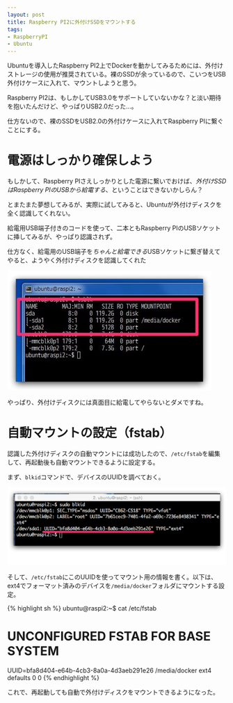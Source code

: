 ```yaml
---
layout: post
title: Raspberry PI2に外付けSSDをマウントする
tags:
- RaspberryPI
- Ubuntu
---
```


Ubuntuを導入したRaspberry PI2上でDockerを動かしてみるためには、外付けストレージの使用が推奨されている。裸のSSDが余っているので、こいつをUSB外付けケースに入れて、マウントしようと思う。

Raspberry PI2は、もしかしてUSB3.0をサポートしていないかな？と淡い期待を抱いたんだけど、やっぱりUSB2.0だった…。

仕方ないので、裸のSSDをUSB2.0の外付けケースに入れてRaspberry PIに繋ぐことにする。

# 電源はしっかり確保しよう

もしかして、Raspberry PIさえしっかりとした電源に繋いでおけば、*外付けSSDはRaspberry PIのUSBから給電する*、ということはできないかしらん？

とまたまた夢想してみるが、実際に試してみると、Ubuntuが外付けディスクを全く認識してくれない。

給電用USB端子付きのコードを使って、二本ともRaspberry PIのUSBソケットに挿してみるが、やっぱり認識されず。

仕方なく、給電用のUSB端子を*ちゃんと給電できる*USBソケットに繋ぎ替えてやると、ようやく外付けディスクを認識してくれた

![マウント成功](/images/usb_sdd_mount-successfu.jpg)

やっぱり、外付けディスクには真面目に給電してやらないとダメですね。

# 自動マウントの設定（fstab）

認識した外付けディスクの自動マウントには成功したので、`/etc/fstab`を編集して、再起動後も自動マウントできるように設定する。

まず、`blkid`コマンドで、デバイスのUUIDを調べておく。

![デバイスのUUIDを確認](/images/check_device_uuid.png)

そして、`/etc/fstab`にこのUUIDを使ってマウント用の情報を書く。以下は、ext4でフォーマット済みのデバイスを`/media/docker`フォルダにマウントする設定。

{% highlight sh %}
ubuntu@raspi2:~$ cat /etc/fstab
# UNCONFIGURED FSTAB FOR BASE SYSTEM
UUID=bfa8d404-e64b-4cb3-8a0a-4d3aeb291e26 /media/docker ext4 defaults 0 0
{% endhighlight %}

これで、再起動しても自動で外付けディスクをマウントできるようになった。
